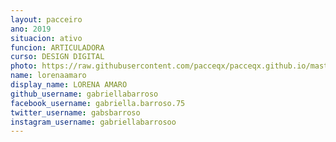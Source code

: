 ```yaml
---
layout: pacceiro
ano: 2019
situacion: ativo
funcion: ARTICULADORA
curso: DESIGN DIGITAL
photo: https://raw.githubusercontent.com/pacceqx/pacceqx.github.io/master/assets/pic/bolsistas/pacce (18).png
name: lorenaamaro
display_name: LORENA AMARO
github_username: gabriellabarroso
facebook_username: gabriella.barroso.75
twitter_username: gabsbarroso
instagram_username: gabriellabarrosoo
---
```


